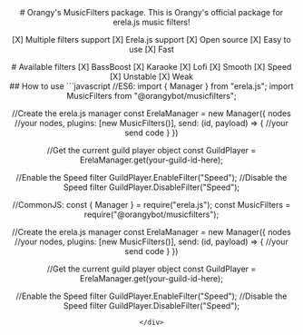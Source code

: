 <div align="center">
# Orangy's MusicFilters package.
This is Orangy's official package for erela.js music filters!

[X] Multiple filters support
[X] Erela.js support
[X] Open source
[X] Easy to use
[X] Fast
</div>

<div align="center">
# Available filters
[X] BassBoost
[X] Karaoke
[X] Lofi
[X] Smooth
[X] Speed
[X] Unstable
[X] Weak
</div>

<div align="center">
## How to use
```javascript
//ES6:
import { Manager } from "erela.js";
import MusicFilters from "@orangybot/musicfilters";

//Create the erela.js manager
const ErelaManager = new Manager({
    nodes //your nodes,
    plugins: [new MusicFilters()],
    send: (id, payload) => {
        //your send code
    }
})

//Get the current guild player object
const GuildPlayer = ErelaManager.get(your-guild-id-here);

//Enable the Speed filter
GuildPlayer.EnableFilter("Speed");
//Disable the Speed filter
GuildPlayer.DisableFilter("Speed");

//CommonJS:
const { Manager } = require("erela.js");
const MusicFilters = require("@orangybot/musicfilters");

//Create the erela.js manager
const ErelaManager = new Manager({
    nodes //your nodes,
    plugins: [new MusicFilters()],
    send: (id, payload) => {
        //your send code
    }
})

//Get the current guild player object
const GuildPlayer = ErelaManager.get(your-guild-id-here);

//Enable the Speed filter
GuildPlayer.EnableFilter("Speed");
//Disable the Speed filter
GuildPlayer.DisableFilter("Speed");
```
</div>